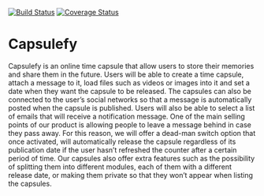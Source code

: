 [![Build Status](https://travis-ci.org/pabreblob/capsulefy.svg?branch=master)](https://travis-ci.org/pabreblob/capsulefy)
[![Coverage Status](https://coveralls.io/repos/github/pabreblob/capsulefy/badge.svg?branch=master)](https://coveralls.io/github/pabreblob/capsulefy?branch=master)
# Capsulefy

Capsulefy is an online time capsule that allow users to store their memories and share them in the future. Users will be able to create a time capsule, attach a message to it, load files such as videos or images into it and set a date when they want the capsule to be released.
The capsules can also be connected to the user’s social networks so that a message is automatically posted when the capsule is published. Users will also be able to select a list of emails that will receive a notification message.
One of the main selling points of our product is allowing people to leave a message behind in case they pass away. For this reason, we will offer a dead-man switch option that once activated, will automatically release the capsule regardless of its publication date if the user hasn’t refreshed the counter after a certain period of time.
Our capsules also offer extra features such as the possibility of splitting them into different modules, each of them with a different release date, or making them private so that they won’t appear when listing the capsules.
